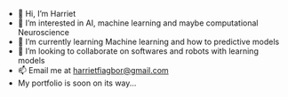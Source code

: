 - 👋 Hi, I’m Harriet
- 👀 I’m interested in AI, machine learning and maybe computational Neuroscience
- 🌱 I’m currently learning Machine learning and how to predictive models
- 💞️ I’m looking to collaborate on softwares and robots with learning models
- 📫 Email me at harrietfiagbor@gmail.com 
- My portfolio is soon on its way...

<!---
harrietfiagbor/harrietfiagbor is a ✨ special ✨ repository because its `README.md` (this file) appears on your GitHub profile.
You can click the Preview link to take a look at your changes.
--->

